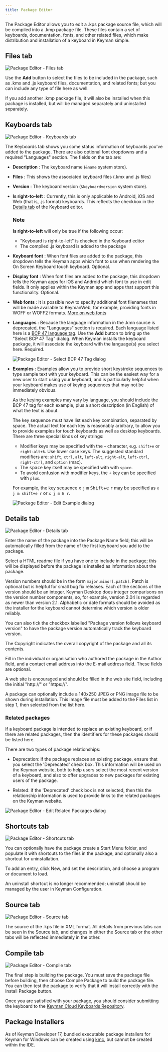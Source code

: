 ```yaml
---
title: Package Editor
---
```


The Package Editor allows you to edit a .kps package source file, which will be
compiled into a .kmp package file. These files contain a set of keyboards,
documentation, fonts, and other related files, which make distribution and
installation of a keyboard in Keyman simple.

## Files tab

![Package Editor - Files tab](/cdn/dev/img/developer/170/ui/frmPackageEditor_Files.png)

Use the **Add** button to select the files to be included in the package, such
as .kmx and .js keyboard files, documentation, and related fonts; but you can
include any type of file here as well.

If you add another .kmp package file, it will also be installed when this
package is installed, but will be managed separately and uninstalled separately.

## Keyboards tab

![Package Editor - Keyboards tab](/cdn/dev/img/developer/170/ui/frmPackageEditor_Keyboards.png)

The Keyboards tab shows you some status information of keyboards you've added to
the package. There are also optional font dropdowns and a required "Languages"
section. The fields on the tab are:

* **Description**
: The keyboard name (`&name` system store).

* **Files**
: This shows the associated keyboard files (.kmx and .js files)

* **Version**
: The keyboard version (`&keyboardversion` system store).

* **Is right-to-left**
: Currently, this is only applicable to Android, iOS and Web (that is, .js
  format) keyboards. This reflects the checkbox in the [Details
  tab](./keyboard-editor#details-fields) of the Keyboard editor.

  ### Note

  **Is right-to-left** will only be true if the following occur:

  * "Keyboard is right-to-left" is checked in the Keyboard editor
  * The compiled .js keyboard is added to the package

* **Keyboard font**
: When font files are added to the package, this dropdown tells the Keyman apps
  which font to use when rendering the On Screen Keyboard touch keyboard.
  Optional.

* **Display font**
: When font files are added to the package, this dropdown tells the Keyman apps
  for iOS and Android which font to use in edit fields. It only applies within
  the Keyman app and apps that support this functionality. Optional.

* **Web fonts**
: It is possible now to specify additional font filenames that will be made
  available to KeymanWeb, for example, providing fonts in WOFF or WOFF2 formats.
  [More on web fonts](edit-package-web-fonts)

* **Languages**
: Because the language information in the .kmn source is deprecated, the
  "Languages" section is required. Each language listed here is a [BCP 47 language
  tag](../reference/bcp-47). Use the **Add** button to
  bring up the "Select BCP 47 Tag" dialog. When Keyman installs the keyboard
  package, it will associate the keyboard with the language(s) you select here.
  Required.

  ![Package Editor - Select BCP 47 Tag dialog](/cdn/dev/img/developer/170/ui/frmPackageEditor_Select_BCP_47_Tag.png)

* **Examples**
: Examples allow you to provide short keystroke sequences to type sample text
  with your keyboard. This can be the easiest way for a new user to start using
  your keyboard, and is particularly helpful when your keyboard makes use of
  keying sequences that may not be immediately obvious.

  As the keying examples may vary by language, you should include the BCP 47 tag
  for each example, plus a short description (in English) of what the text is
  about.

  The key sequence must have list each key combination, separated by space. The
  actual text for each key is reasonably arbitrary, to allow you to provide
  examples for touch keyboards as well as desktop keyboards. There are three
  special kinds of key strings:
  * Modifier keys may be specified with the `+` character, e.g. `shift+e` or `right-alt+k`. Use lower case keys. The suggested standard modifiers are: `shift`, `ctrl`, `alt`, `left-alt`, `right-alt`, `left-ctrl`, `right-ctrl`, and `option` (mac).
  * The <kbd>space</kbd> key itself may be specified with with `space`.
  * To avoid confusion with modifier keys, the <kbd>+</kbd> key can be specified with `plus`.

  For example, the key sequence <kbd>x</kbd> <kbd>j</kbd> <kbd>m</kbd> <kbd>Shift</kbd>+<kbd>e</kbd> <kbd>r</kbd> may be specified as `x j m shift+e r` or `x j m E r`.

  ![Package Editor - Edit Example dialog](/cdn/dev/img/developer/170/ui/frmPackageEditor_EditExample.png)

## Details tab

![Package Editor - Details tab](/cdn/dev/img/developer/170/ui/frmPackageEditor_Details.png)

Enter the name of the package into the Package Name field; this will be
automatically filled from the name of the first keyboard you add to the package.

Select a HTML readme file if you have one to include in the package; this will
be displayed before the package is installed as information about the package.

Version numbers should be in the form `major.minor[.patch]`. Patch is optional
but is helpful for small bug fix releases. Each of the sections of the version
should be an integer. Keyman Desktop does integer comparisons on the version
number components, so, for example, version 2.04 is regarded as newer than
version 2.1\. Alphabetic or date formats should be avoided as the installer for
the keyboard cannot determine which version is older reliably.

You can also tick the checkbox labelled "Package version follows keyboard
version" to have the package version automatically track the keyboard version.

The Copyright indicates the overall copyright of the package and all its
contents.

Fill in the individual or organisation who authored the package in the Author
field, and a contact email address into the E-mail address field. These fields
are optional.

A web site is encouraged and should be filled in the web site field, including
the initial "http://" or "https://".

A package can optionally include a 140x250 JPEG or PNG image file to be shown
during installation. This image file must be added to the Files list in step 1,
then selected from the list here.

### Related packages

If a keyboard package is intended to replace an existing keyboard, or if there
are related packages, then the identifiers for these packages should be listed
here.

There are two types of package relationships:

* Deprecation: if the package replaces an existing package, ensure that you
  select the 'Deprecated' check box. This information will be used on the Keyman
  website, both to help users select the most recent version of a keyboard, and
  also to offer upgrades to new packages for existing users of the package.

* Related: if the 'Deprecated' check box is not selected, then this the
  relationship information is used to provide links to the related packages on
  the Keyman website.

![Package Editor - Edit Related Packages dialog](/cdn/dev/img/developer/170/ui/frmPackageEditor_EditRelatedPackage.png)

## Shortcuts tab

![Package Editor - Shortcuts tab](/cdn/dev/img/developer/170/ui/frmPackageEditor_Shortcuts.png)

You can optionally have the package create a Start Menu folder, and populate it
with shortcuts to the files in the package, and optionally also a shortcut for
uninstallation.

To add an entry, click New, and set the description, and choose a program or
document to load.

An uninstall shortcut is no longer recommended; uninstall should be managed by
the user in Keyman Configuration.

## Source tab

![Package Editor - Source tab](/cdn/dev/img/developer/170/ui/frmPackageEditor_Source.png)

The source of the .kps file in XML format. All details from previous tabs can be
seen in the Source tab, and changes in either the Source tab or the other tabs
will be reflected immediately in the other.

## Compile tab

![Package Editor - Compile tab](/cdn/dev/img/developer/170/ui/frmPackageEditor_Build.png)

The final step is building the package. You must save the package file before
building, then choose Compile Package to build the package file. You can then
test the package to verify that it will install correctly with the Install
Package button.

Once you are satisfied with your package, you should consider submitting the
keyboard to the [Keyman Cloud Keyboards Repository](/developer/keyboards/).

## Package Installers

As of Keyman Developer 17, bundled executable package installers for Keyman for
Windows can be created using [kmc](kmc), but cannot be created within the IDE.
